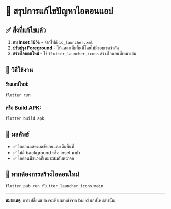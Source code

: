 # 🎯 สรุปการแก้ไขปัญหาไอคอนแอป

## ✅ สิ่งที่แก้ไขแล้ว

1. **ลบ Inset 16%** - จากไฟล์ `ic_launcher.xml`
2. **ปรับปรุง Foreground** - ให้แสดงเต็มพื้นที่โดยไม่มีขอบเขตจำกัด
3. **สร้างไอคอนใหม่** - ใช้ `flutter_launcher_icons` สร้างไอคอนที่เหมาะสม

## 🚀 วิธีใช้งาน

### รันแอปใหม่:
```bash
flutter run
```

### หรือ Build APK:
```bash
flutter build apk
```

## 📱 ผลลัพธ์

- ✅ ไอคอนแสดงผลชัดเจนและเต็มพื้นที่
- ✅ ไม่มี background หรือ inset มาบัง
- ✅ ไอคอนมีขนาดที่เหมาะสมกับหน้าจอ

## 🔄 หากต้องการสร้างไอคอนใหม่

```bash
flutter pub run flutter_launcher_icons:main
```

---

**หมายเหตุ**: การเปลี่ยนแปลงจะเห็นผลหลังจาก build แอปใหม่เท่านั้น
